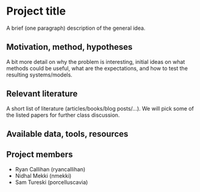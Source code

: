 # Project title

A brief (one paragraph) description of the general idea.

## Motivation, method, hypotheses

A bit more detail on why the problem is interesting,
initial ideas on what methods could be useful,
what are the expectations, and how to test the resulting
systems/models.

## Relevant literature 

A short list of literature (articles/books/blog posts/...). We will
pick some of the listed papers for further class discussion.

## Available data, tools, resources

## Project members

- Ryan Callihan (ryancallihan)
- Nidhal Mekki (nmekki)
- Sam Tureski (porcelluscavia) 
